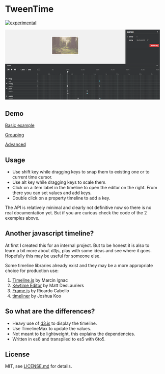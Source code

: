 # TweenTime

[![experimental](http://badges.github.io/stability-badges/dist/experimental.svg)](http://github.com/badges/stability-badges)

![screenshot](screenshot.png)

## Demo

[Basic example](https://idflood.github.io/TweenTime/examples/basic.html)

[Grouping](https://idflood.github.io/TweenTime/examples/grouping.html)

[Advanced](https://idflood.github.io/TweenTime/examples/advanced.html)

## Usage

- Use shift key while dragging keys to snap them to existing one or to current time cursor.
- Use alt key while dragging keys to scale them.
- Click on a item label in the timeline to open the editor on the right. From there you can set values and add keys.
- Double click on a property timeline to add a key.

The API is relatively minimal and clearly not definitive now so there is no real documentation yet. But if you are curious check the code of the 2 exemples above.

## Another javascript timeline?

At first I created this for an internal project. But to be honest it is also to learn a bit more about d3js, play with some ideas and see where it goes. Hopefully this may be useful for someone else.

Some timeline libraries already exist and they may be a more appropriate choice for production use:

1. [Timeline.js](https://github.com/vorg/timeline.js) by Marcin Ignac
2. [Keytime Editor](https://github.com/mattdesl/keytime-editor/) by Matt DesLauriers
3. [Frame.js](https://github.com/mrdoob/frame.js/) by Ricardo Cabello
4. [timeliner](https://github.com/zz85/timeliner) by Joshua Koo

## So what are the differences?

- Heavy use of [d3.js](http://d3js.org/) to display the timeline.
- Use TimelineMax to update the values.
- Not meant to be lightweight, this explains the dependencies.
- Written in es6 and transpiled to es5 with 6to5.

## License

MIT, see [LICENSE.md](http://github.com/idflood/TweenTime/blob/master/LICENSE.md) for details.